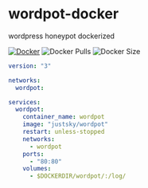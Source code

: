 # wordpot-docker
wordpress honeypot dockerized

[![Docker](https://github.com/Just5KY/wordpot-docker/actions/workflows/docker-publish.yml/badge.svg)](https://github.com/Just5KY/wordpot-docker/actions/workflows/docker-publish.yml) ![Docker Pulls](https://img.shields.io/docker/pulls/justsky/wordpot) ![Docker Size](https://img.shields.io/docker/image-size/justsky/wordpot?color=orange)

```yml
version: "3"

networks:
  wordpot:

services:
  wordpot:
    container_name: wordpot
    image: "justsky/wordpot"
    restart: unless-stopped
    networks:
      - wordpot
    ports:
      - "80:80"
    volumes:
      - $DOCKERDIR/wordpot/:/log/
```

